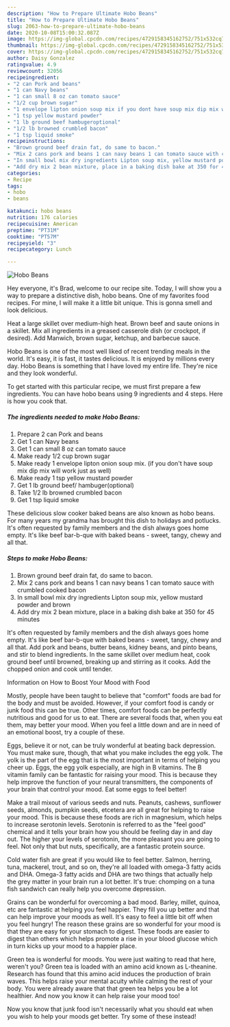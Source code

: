 ```yaml
---
description: "How to Prepare Ultimate Hobo Beans"
title: "How to Prepare Ultimate Hobo Beans"
slug: 2063-how-to-prepare-ultimate-hobo-beans
date: 2020-10-08T15:00:32.087Z
image: https://img-global.cpcdn.com/recipes/4729158345162752/751x532cq70/hobo-beans-recipe-main-photo.jpg
thumbnail: https://img-global.cpcdn.com/recipes/4729158345162752/751x532cq70/hobo-beans-recipe-main-photo.jpg
cover: https://img-global.cpcdn.com/recipes/4729158345162752/751x532cq70/hobo-beans-recipe-main-photo.jpg
author: Daisy Gonzalez
ratingvalue: 4.9
reviewcount: 32056
recipeingredient:
- "2 can Pork and beans"
- "1 can Navy beans"
- "1 can small 8 oz can tomato sauce"
- "1/2 cup brown sugar"
- "1 envelope lipton onion soup mix if you dont have soup mix dip mix will work just as well"
- "1 tsp yellow mustard powder"
- "1 lb ground beef hambugeroptional"
- "1/2 lb browned crumbled bacon"
- "1 tsp liquid smoke"
recipeinstructions:
- "Brown ground beef drain fat, do same to bacon."
- "Mix 2 cans pork and beans 1 can navy beans 1 can tomato sauce with crumbled cooked bacon"
- "In small bowl mix dry ingredients Lipton soup mix, yellow mustard powder and brown"
- "Add dry mix 2 bean mixture, place in a baking dish bake at 350 for 45 minutes"
categories:
- Recipe
tags:
- hobo
- beans

katakunci: hobo beans 
nutrition: 176 calories
recipecuisine: American
preptime: "PT31M"
cooktime: "PT57M"
recipeyield: "3"
recipecategory: Lunch

---
```



![Hobo Beans](https://img-global.cpcdn.com/recipes/4729158345162752/751x532cq70/hobo-beans-recipe-main-photo.jpg)

Hey everyone, it's Brad, welcome to our recipe site. Today, I will show you a way to prepare a distinctive dish, hobo beans. One of my favorites food recipes. For mine, I will make it a little bit unique. This is gonna smell and look delicious.

Heat a large skillet over medium-high heat. Brown beef and saute onions in a skillet. Mix all ingredients in a greased casserole dish (or crockpot, if desired). Add Manwich, brown sugar, ketchup, and barbecue sauce.

Hobo Beans is one of the most well liked of recent trending meals in the world. It's easy, it is fast, it tastes delicious. It is enjoyed by millions every day. Hobo Beans is something that I have loved my entire life. They're nice and they look wonderful.


To get started with this particular recipe, we must first prepare a few ingredients. You can have hobo beans using 9 ingredients and 4 steps. Here is how you cook that.

<!--inarticleads1-->

##### The ingredients needed to make Hobo Beans:

1. Prepare 2 can Pork and beans
1. Get 1 can Navy beans
1. Get 1 can small 8 oz can tomato sauce
1. Make ready 1/2 cup brown sugar
1. Make ready 1 envelope lipton onion soup mix. (if you don&#39;t have soup mix dip mix will work just as well)
1. Make ready 1 tsp yellow mustard powder
1. Get 1 lb ground beef/ hambuger(optional)
1. Take 1/2 lb browned crumbled bacon
1. Get 1 tsp liquid smoke


These delicious slow cooker baked beans are also known as hobo beans. For many years my grandma has brought this dish to holidays and potlucks. It&#39;s often requested by family members and the dish always goes home empty. It&#39;s like beef bar-b-que with baked beans - sweet, tangy, chewy and all that. 

<!--inarticleads2-->

##### Steps to make Hobo Beans:

1. Brown ground beef drain fat, do same to bacon.
1. Mix 2 cans pork and beans 1 can navy beans 1 can tomato sauce with crumbled cooked bacon
1. In small bowl mix dry ingredients Lipton soup mix, yellow mustard powder and brown
1. Add dry mix 2 bean mixture, place in a baking dish bake at 350 for 45 minutes


It&#39;s often requested by family members and the dish always goes home empty. It&#39;s like beef bar-b-que with baked beans - sweet, tangy, chewy and all that. Add pork and beans, butter beans, kidney beans, and pinto beans, and stir to blend ingredients. In the same skillet over medium heat, cook ground beef until browned, breaking up and stirring as it cooks. Add the chopped onion and cook until tender. 

Information on How to Boost Your Mood with Food


Mostly, people have been taught to believe that "comfort" foods are bad for the body and must be avoided. However, if your comfort food is candy or junk food this can be true. Other times, comfort foods can be perfectly nutritious and good for us to eat. There are several foods that, when you eat them, may better your mood. When you feel a little down and are in need of an emotional boost, try a couple of these.

Eggs, believe it or not, can be truly wonderful at beating back depression. You must make sure, though, that what you make includes the egg yolk. The yolk is the part of the egg that is the most important in terms of helping you cheer up. Eggs, the egg yolk especially, are high in B vitamins. The B vitamin family can be fantastic for raising your mood. This is because they help improve the function of your neural transmitters, the components of your brain that control your mood. Eat some eggs to feel better!

Make a trail mixout of various seeds and nuts. Peanuts, cashews, sunflower seeds, almonds, pumpkin seeds, etcetera are all great for helping to raise your mood. This is because these foods are rich in magnesium, which helps to increase serotonin levels. Serotonin is referred to as the "feel good" chemical and it tells your brain how you should be feeling day in and day out. The higher your levels of serotonin, the more pleasant you are going to feel. Not only that but nuts, specifically, are a fantastic protein source.

Cold water fish are great if you would like to feel better. Salmon, herring, tuna, mackerel, trout, and so on, they're all loaded with omega-3 fatty acids and DHA. Omega-3 fatty acids and DHA are two things that actually help the grey matter in your brain run a lot better. It's true: chomping on a tuna fish sandwich can really help you overcome depression. 

Grains can be wonderful for overcoming a bad mood. Barley, millet, quinoa, etc are fantastic at helping you feel happier. They fill you up better and that can help improve your moods as well. It's easy to feel a little bit off when you feel hungry! The reason these grains are so wonderful for your mood is that they are easy for your stomach to digest. These foods are easier to digest than others which helps promote a rise in your blood glucose which in turn kicks up your mood to a happier place.

Green tea is wonderful for moods. You were just waiting to read that here, weren't you? Green tea is loaded with an amino acid known as L-theanine. Research has found that this amino acid induces the production of brain waves. This helps raise your mental acuity while calming the rest of your body. You were already aware that that green tea helps you be a lot healthier. And now you know it can help raise your mood too!

Now you know that junk food isn't necessarily what you should eat when you wish to help your moods get better. Try some of these instead!

